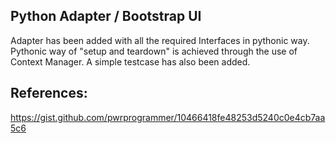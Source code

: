 ## Python Adapter / Bootstrap UI
Adapter has been added with all the required Interfaces in pythonic way. Pythonic way of "setup and teardown" is achieved through the use of Context Manager. 
A simple testcase has also been added.

## References:
https://gist.github.com/pwrprogrammer/10466418fe48253d5240c0e4cb7aa5c6